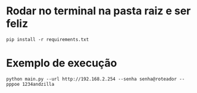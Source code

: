 # Rodar no terminal na pasta raiz e ser feliz

`pip install -r requirements.txt`


# Exemplo de execução

`python main.py --url http://192.168.2.254 --senha senha@roteador --pppoe 1234andzilla`